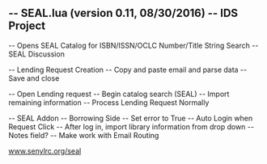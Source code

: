 -- SEAL.lua (version 0.11, 08/30/2016)
-- IDS Project
-- 
-- Opens SEAL Catalog for ISBN/ISSN/OCLC Number/Title String Search
-- SEAL Discussion

-- Lending Request Creation
-- Copy and paste email and parse data
-- Save and close

-- Open Lending request
-- Begin catalog search (SEAL)
-- Import remaining information
-- Process Lending Request Normally

-- SEAL Addon 
	-- Borrowing Side
	-- Set error to True
	-- Auto Login when Request Click
	-- After log in, import library information from drop down
		-- Notes field?
		-- Make work with Email Routing

www.senylrc.org/seal